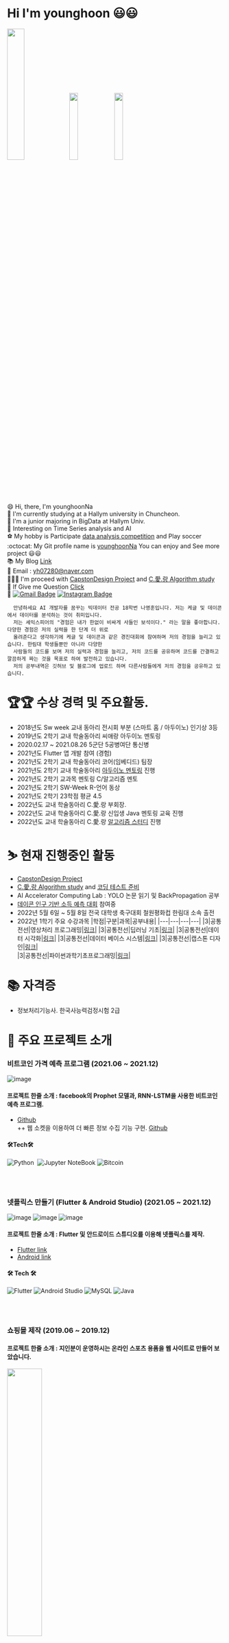 # Hi I'm younghoon 😃😃

<img width = "28%" src = "https://user-images.githubusercontent.com/38518648/165772233-f61dcc59-36d4-43b4-a667-a2589ebe082d.jpg">  <img width = "20%" src = "https://user-images.githubusercontent.com/38518648/165772514-5fb044d8-7f5c-484c-8325-1c90ecece1cb.jpg"> <img width = "20%" src = "https://user-images.githubusercontent.com/38518648/165775842-d6c87cee-4049-4482-a791-adfbf5de225b.jpg"> 

:smile: Hi, there, I'm younghoonNa <br>
:school: I'm currently studying at a Hallym university in Chuncheon. <br>
🙆 I'm a junior majoring in BigData at Hallym Univ. <br>
🌱 Interesting on Time Series analysis and AI <br>
⚽ My hobby is Participate [data analysis competition](https://github.com/younghoonNa/younghoonNa/blob/main/DACON.md) and Play soccer <br>
:octocat: My Git profile name is [younghoonNa](https://github.com/younghoonNa) You can enjoy and See more project 😃😃 <br>
📚 My Blog [Link](https://187cm.tistory.com/) <br>
📧 Email : [yh07280@naver.com](yh07280@naver.com) <br>
🧑‍🤝‍🧑 I'm proceed with [CapstonDesign Project](https://github.com/seongjiko/DeepSeat_project) and [C.愛.랑 Algorithm study](https://github.com/younghoonNa/caerang-algorithm-study) <br>
💬 If Give me Question [Click](https://github.com/younghoonNa/younghoonNa/issues) <br>
💬 [![Gmail Badge](https://img.shields.io/badge/Gmail-d14836?style=flat-square&logo=Gmail&logoColor=white&link=mailto:nayounghoon0223@gmail.com)](mailto:nayounghoon0223@gmail.com) [![Instagram Badge](https://img.shields.io/badge/-Instagram-dd2a7b?style=flat-square&logo=instagram&logoColor=white&link=https://www.instagram.com/187._.yh/)](https://www.instagram.com/187._.yh/) 

```
  안녕하세요 AI 개발자를 꿈꾸는 빅데이터 전공 18학번 나영훈입니다. 저는 케글 및 데이콘에서 데이터를 분석하는 것이 취미입니다.
  저는 셰익스피어의 "경험은 내가 한없이 비싸게 사들인 보석이다." 라는 말을 좋아합니다. 다양한 경험은 저의 실력을 한 단계 더 위로
  올려준다고 생각하기에 케글 및 데이콘과 같은 경진대회에 참여하며 저의 경험을 늘리고 있습니다. 한림대 학생들뿐만 아니라 다양한 
  사람들의 코드를 보며 저의 실력과 경험을 늘리고, 저의 코드를 공유하며 코드를 간결하고 깔끔하게 짜는 것을 목표로 하여 발전하고 있습니다. 
  저의 공부내역은 깃허브 및 블로그에 업로드 하며 다른사람들에게 저의 경험을 공유하고 있습니다.
```

# 🏆🏆 수상 경력 및 주요활동. 
- 2018년도 Sw week 교내 동아리 전시회 부분 (스마트 홈 / 아두이노) 인기상 3등 <br>
- 2019년도 2학기 교내 학술동아리 씨애랑 아두이노 멘토링 <br>
- 2020.02.17 ~ 2021.08.26 5군단 5공병여단 통신병<br>
- 2021년도 Flutter 앱 개발 참여 (경험) <br>
- 2021년도 2학기 교내 학술동아리 코어(임베디드) 팀장 <br>
- 2021년도 2학기 교내 학술동아리 [아두이노 멘토링](https://github.com/younghoonNa/Arduino) 진행 <br>
- 2021년도 2학기 교과목 멘토링 C/알고리즘 멘토 <br>
- 2021년도 2학기 SW-Week R-언어 동상 <br>
- 2021년도 2학기 23학점 평균 4.5 <br>
- 2022년도 교내 학술동아리 C.愛.랑 부회장.
- 2022년도 교내 학술동아리 C.愛.랑 신입생 Java 멘토링 교육 진행
- 2022년도 교내 학술동아리 C.愛.랑 [알고리즘 스터디](https://github.com/younghoonNa/caerang-algorithm-study) 진행 

# ⛷ 현재 진행중인 활동
- [CapstonDesign Project](https://github.com/seongjiko/DeepSeat_project)
- [C.愛.랑 Algorithm study](https://github.com/younghoonNa/caerang-algorithm-study) and [코딩 테스트 준비](https://github.com/younghoonNa/CPP) <br>
- AI Accelerator Computing Lab : YOLO 논문 읽기 및 BackPropagation 공부
- [데이콘 인구 기반 소득 예측 대회](https://dacon.io/competitions/official/235892/overview/description) 참여중
- 2022년 5월 6일 ~ 5월 8일 전국 대학생 축구대회 철원평화컵 한림대 소속 출전 
- 2022년 1학기 주요 수강과목
  |학점|구분|과목|공부내용|
  |---|---|---|---|
  |3|공통전선|영상처리 프로그래밍|[링크](https://github.com/younghoonNa/OpenCV/tree/main/Video%20processing)|
  |3|공통전선|딥러닝 기초|[링크](https://github.com/younghoonNa/PyTorch/tree/main/Depp%20Learning)|
  |3|공통전선|데이터 시각화|[링크](https://github.com/younghoonNa/R)|
  |3|공통전선|데이터 베이스 시스템|[링크](https://github.com/younghoonNa/SQL)|
  |3|공통전선|캡스톤 디자인|[링크](https://github.com/seongjiko/DeepSeat_project)|  
  |3|공통전선|파이썬과학기초프로그래밍|[링크](https://github.com/younghoonNa/Python)|
  

# 📚 자격증 
- 정보처리기능사. 한국사능력검정시험 2급

# 💪 주요 프로젝트 소개

### 비트코인 가격 예측 프로그램 (2021.06 ~ 2021.12)
![image](https://user-images.githubusercontent.com/38518648/165435245-8098a0cb-f2a2-4a50-af7c-e36df401849d.png)

#### 프로젝트 한줄 소개 : facebook의 Prophet 모델과, RNN-LSTM을 사용한 비트코인 예측 프로그램.
- [Github](https://github.com/younghoonNa/bitcoin-prediction-LSTM-Prophet) <br>
++ 웹 소켓을 이용하여 더 빠른 정보 수집 기능 구현. [Github](https://github.com/younghoonNa/Upbit_Websocket)
#### 🛠Tech🛠 
![Python](https://img.shields.io/badge/python-3670A0?style=for-the-badge&logo=python&logoColor=white)</a>&nbsp;  ![Jupyter NoteBook](https://img.shields.io/badge/Jupyter-F37626?style=for-the-badge&logo=Jupyter&logoColor=white)  ![Bitcoin](https://img.shields.io/badge/Bitcoin-F7931A?style=for-the-badge&logo=Bitcoin&logoColor=white)</a>&nbsp;

<br>
<br>

### 넷플릭스 만들기 (Flutter & Android Studio) (2021.05 ~ 2021.12)
![image](https://user-images.githubusercontent.com/38518648/165435784-f3a202b7-2243-4f93-87da-cfc0d0fc7f69.png)
![image](https://user-images.githubusercontent.com/38518648/165435691-237a2475-78c9-45e9-babe-fa3b676359bf.png)
![image](https://user-images.githubusercontent.com/38518648/165435746-86cc4209-ec15-4452-8cc8-e90e19e11d16.png)


#### 프로젝트 한줄 소개 : Flutter 및 안드로이드 스튜디오를 이용해 넷플릭스를 제작.
- [Flutter link](https://github.com/younghoonNa/Netflix_Flutter)
- [Android link](https://github.com/younghoonNa/Netflix_-android_studio-)

#### 🛠 Tech 🛠
![Flutter](https://img.shields.io/badge/Flutter-02569B?style=for-the-badge&logo=Flutter&logoColor=white) ![Android Studio](https://img.shields.io/badge/AndroidStudio-3DDC84?style=for-the-badge&logo=AndroidStudio&logoColor=white) ![MySQL](https://img.shields.io/badge/MySQL-4479A1?style=for-the-badge&logo=MySQL&logoColor=white) ![Java](https://img.shields.io/badge/Java-007396?style=for-the-badge&logo=Java&logoColor=white)

<br>
<br>

### 쇼핑몰 제작 (2019.06 ~ 2019.12)
#### 프로젝트 한줄 소개 : 지인분이 운영하시는 온라인 스포츠 용품을 웹 사이트로 만들어 보았습니다.
<img width = "40%" src = "https://user-images.githubusercontent.com/38518648/165459659-6b44c6a5-25bd-44c1-acbe-1359f14af569.png">

- [Github](https://github.com/younghoonNa/HTML_CSS)

#### 🛠 Tech 🛠
![HTML](https://img.shields.io/badge/HTML-E34F26?style=for-the-badge&logo=HTML5&logoColor=white) ![CSS](https://img.shields.io/badge/CSS-1572B6?style=for-the-badge&logo=HTML5&logoColor=white) ![JS](https://img.shields.io/badge/JavaScript-F7DF1E?style=for-the-badge&logo=JSS&logoColor=white)

<br>
<br>

### 그 외 
### 데이콘 경진대회 중 펭귄 몸무계 예측하기 (2021.12.27 ~ 2022.01.07)
<img width = "70%" src = "https://user-images.githubusercontent.com/38518648/165463018-02928bf4-35f8-4855-b120-0fffa95809fb.png">

- `펭귄 몸무계 예측하기(데이콘 베이직|정형|RMSE)`
  - [Source code](https://github.com/younghoonNa/Penguin_Predict_DACON)
  - Score : (6위 / 260) private
  - [그 외 데이콘 참여이력 & 성적 & 소스코드](https://github.com/younghoonNa/younghoonNa/blob/main/DACON.md)

#### 🛠 Tech 🛠
![Python](https://img.shields.io/badge/python-3670A0?style=for-the-badge&logo=python&logoColor=white)</a>&nbsp;
![Jupyter NoteBook](https://img.shields.io/badge/Jupyter-F37626?style=for-the-badge&logo=Jupyter&logoColor=white)

<br>
<br>

# 📢 주요 특강 
- 2021.12.27 ~ 2022.01.05 삼성 멀티캠퍼스 [데이터 분석 심화과정 56H](https://github.com/younghoonNa/pythonDT) 수료
- 2022.02.14 ~ 2022.02.18 삼성 멀티캠퍼스 [파이썬을 활용한 머신러닝 심화 프로젝트 40H](https://github.com/younghoonNa/PythonDT2) 수료 
  - 수료 후 찍은 기념 사진 및 특강 중 동기와 함께 강의를 들은 사진을 첨부해 보았습니다.

<img width = "13%" src = "https://user-images.githubusercontent.com/38518648/165773304-ecd4da19-6a24-44dc-bb03-206516aaeada.jpg"> <img width = "20%" src = "https://user-images.githubusercontent.com/38518648/165775094-0024d4bc-5bc6-4f52-809c-177a12b703e5.jpg"> 

> 깃허브에 Star 기능은 관심 내용을 찾아보기 편하게 해준다. 나는 AI를 배우는데 이 [레포지토리](https://github.com/teddylee777/machine-learning)에 Star를 찍어두고 참조했던 적이 많다. 특강 강사님으로 위의 레포지토리를 만든 강사님과 다른 강사님 총 두분께서 강의를 진행하였다. AI의 기초부터 딥러닝까지 개념 설명 후 경진대회처럼 score를 올리는 방식으로 진행했다. 내 분반은 다른 강사님이 진행을 하셔서 아쉬웠지만 연예인을 실제로 보면 이런 기분일까 하며 재미있게 수업을 들었다. 마지막 날에 진행한 따릉이 수요 분석 대회에서 현업자들 보다 높은 결과를 기록하여 강사님께서 데이콘 경진대회를 추천해주셨다. 실제로 강의 후에 다양한 데이콘 경진대회에 참여하게 되었으며, 점수가 올라가는 것을 보며 성취감을 느꼈다. 

# 📆 plan

- Github 하루 1잔디 심기
- YOLOv2, YOLOv3 논문 읽기
- CS231n 강의 전부 완주하기. (현재 2/16)
- 졸업 전까지 백준 알고리즘 플래티넘 도전
- TOPCIP 300 점 넘기기 및 정보처리기사 획득
- 데이콘 이미지 분류 경진대회 참여하기

  
# ⚽⚾

- 2014-2017 태릉중 야구 교육봉사 및 코치 <br>
- 2017년 서울시 교육감배 교육지원청 축구 리그 준우승 <br>
- 2018년 공대 체육대회 축구 우승 <br> 
- 2018년 한림대학교 총장배 인트라뮤랄리그 축구 8강 <br>
- 2019년 한림대학교 총장배 인트라뮤랄리그 축구 8강 <br>
- 2021년 한림대학교 총장배 인트라뮤랄리그 축구 8강 <br>
- 2021년 KUSF 전국 대학생 클럽챔피언십 축구대회 한림대 소속 출전 <br>
- 2018 ~ 2022 소프트웨어중심대학 운동동아리 일레븐 부원 <br>
- 2021 ~ 2022 한림대학교 중앙동아리 키커 부원 <br>
- 2022년 05월 전국 대학생 축구대회 철원평화컵 한림대 소속 출전 예정<br>

## 🎤 마지막 한마디 
> 기존 이력서 방식과 깃허브에서 사용가능한 Markdown Language의 장점을 살려서 저의 성격을 보여드릴 수 있는 이력서를 만들어 보았습니다. :smile: <br>
> 개발자를 준비하는 과정에서 내가 어떤 활동을 하고 있고 어떤 점이 부족한지 알게 되었습니다. 
> 많이 부족한 저의 이력서를 읽어봐주셔서 감사합니다. 좋은 대회를 만들어주셔서 감사드리며 긴 글을 읽어주셔서 감사합니다.! 

